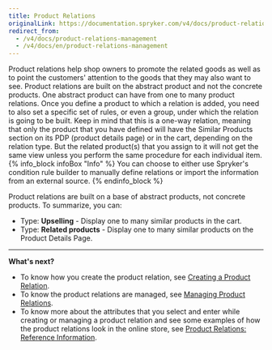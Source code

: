 ```yaml
---
title: Product Relations
originalLink: https://documentation.spryker.com/v4/docs/product-relations-management
redirect_from:
  - /v4/docs/product-relations-management
  - /v4/docs/en/product-relations-management
---
```


Product relations help shop owners to promote the related goods as well as to point the customers' attention to the goods that they may also want to see.
Product relations are built on the abstract product and not the concrete products. One abstract product can have from one to many product relations. Once you define a product to which a relation is added, you need to also set a specific set of rules, or even a group, under which the relation is going to be built. Keep in mind that this is a one-way relation, meaning that only the product that you have defined will have the Similar Products section on its PDP (product details page) or in the cart, depending on the relation type. But the related product(s) that you assign to it will not get the same view unless you perform the same procedure for each individual item. 
{% info_block infoBox "Info" %}
You can choose to either use Spryker's condition rule builder to manually define relations or import the information from an external source.
{% endinfo_block %}

Product relations are built on a base of abstract products, not concrete products.
To summarize, you can:
* Type: **Upselling** - Display one to many similar products in the cart.
* Type: **Related products** - Display one to many similar products on the Product Details Page.
***
**What's next?**

* To know how you create the product relation, see [Creating a Product Relation](/docs/scos/dev/user-guides/202001.0/back-office-user-guide/products/product-relations/creating-a-prod).
* To know the product relations are managed, see [Managing Product Relations](/docs/scos/dev/user-guides/202001.0/back-office-user-guide/products/product-relations/managing-produc).
* To know more about the attributes that you select and enter while creating or managing a product relation and see some examples of how the product relations look in the online store, see [Product Relations: Reference Information](/docs/scos/dev/user-guides/202001.0/back-office-user-guide/products/product-relations/references/product-relatio).
